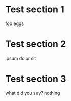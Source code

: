 # Test section 1
foo eggs


# Test section 2
ipsum dolor sit


# Test section 3
what did you say? nothing
